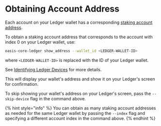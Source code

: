 # Obtaining Account Address

Each account on your Ledger wallet has a corresponding
[staking account address].

To obtain a staking account address that corresponds to the account with index
0 on your Ledger wallet, use:

```bash
oasis-core-ledger show_address --wallet_id <LEDGER-WALLET-ID>
```

where `<LEDGER-WALLET-ID>` is replaced with the ID of your Ledger wallet.

See [Identifying Ledger Devices] for more details.

This will display your wallet's address and show it on your Ledger's screen for
confirmation.

To skip showing your wallet's address on your Ledger's screen, pass the
`--skip-device` flag in the command above.

{% hint style="info" %}
You can obtain as many staking account addresses as needed for the same Ledger
wallet by passing the `--index` flag and specifying a different account index in
the command above.
{% endhint %}

[staking account address]:
  https://docs.oasis.dev/general/use-your-tokens/account/address
[Identifying Ledger Devices]: devices.md
